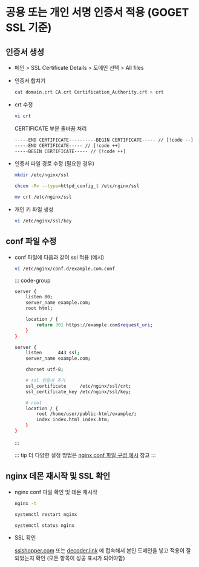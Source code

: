 # 공용 또는 개인 서명 인증서 적용 (GOGET SSL 기준)

## 인증서 생성
* 메인 > SSL Certificate Details > 도메인 선택 > All files

* 인증서 합치기
    ```bash
    cat domain.crt CA.crt Certification_Authority.crt > crt
    ```

* crt 수정
    ```bash
    vi crt
    ```

    CERTIFICATE 부분 줄바꿈 처리
    ```txt
    -----END CERTIFICATE----------BEGIN CERTIFICATE----- // [!code --]
    -----END CERTIFICATE----- // [!code ++]
    -----BEGIN CERTIFICATE----- // [!code ++]
    ```

* 인증서 파일 경로 수정 (필요한 경우)
    ```bash
    mkdir /etc/nginx/ssl
    ```
    
    ```bash
    chcon -Rv --type=httpd_config_t /etc/nginx/ssl
    ```

    ```bash
    mv crt /etc/nginx/ssl
    ```

*  개인 키 파일 생성
    ```bash
    vi /etc/nginx/ssl/key
    ```

## conf 파일 수정

* conf 파일에 다음과 같이 ssl 적용 (예시)
    ```bash
    vi /etc/nginx/conf.d/example.com.conf
    ```

    ::: code-group
    ```bash [example.com.conf]
    server {
        listen 80;
        server_name example.com;
        root html;
	
        location / {
            return 301 https://example.com$request_uri;
        }
    }

    server {
        listen      443 ssl;
        server_name example.com;

        charset utf-8;

        # ssl 인증서 추가
        ssl_certificate     /etc/nginx/ssl/crt;
        ssl_certificate_key /etc/nginx/ssl/key;

        # root
        location / {
            root /home/user/public-html/example/;
            index index.html index.htm;
        }
    }
    ```
    :::

    ::: tip
    더 다양한 설정 방법은 [nginx conf 파일 구성 예시](/centos/nginx/install.html#nginx-conf-파일-구성-예시) 참고
    :::

## nginx 데몬 재시작 및 SSL 확인

* nginx conf 파일 확인 및 데몬 재시작

    ```bash
    nginx -t
    ```

    ```bash
    systemctl restart nginx
    ```

    ```bash
    systemctl status nginx
    ```

* SSL 확인
    
    [sslshopper.com](https://www.sslshopper.com/ssl-checker.html) 또는 [decoder.link](https://decoder.link/sslchecker/) 에 접속해서 본인 도메인을 넣고 적용이 잘 되었는지 확인 (모든 항목이 성공 표시가 되어야함)